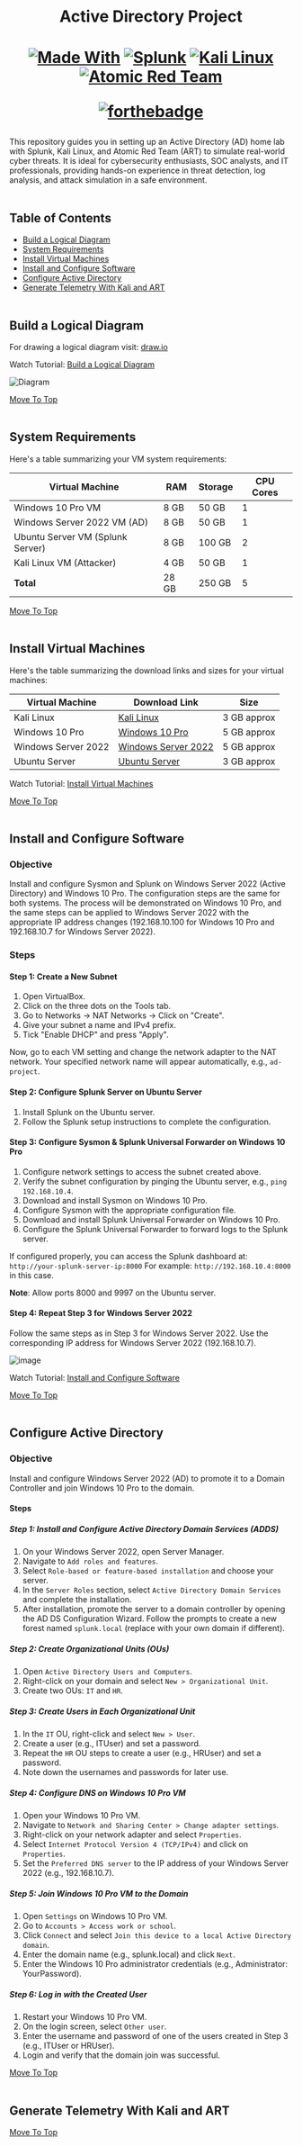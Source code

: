 <h1 align="center">Active Directory Project</h1> 
<h1 align="center">
  
[![Made With](https://img.shields.io/badge/Made%20With-483d4b)](http://www.firsttimersonly.com/)
[![Splunk](https://img.shields.io/badge/Splunk-77a33b)](http://www.firsttimersonly.com/)
[![Kali Linux](https://img.shields.io/badge/Kali%20Linux-2688f0)](http://www.firsttimersonly.com/)
[![Atomic Red Team](https://img.shields.io/badge/Atomic%20Red%20Team-d1212e)](http://www.firsttimersonly.com/)

[![forthebadge](http://forthebadge.com/images/badges/built-with-love.svg)](http://forthebadge.com)

</h1>

This repository guides you in setting up an Active Directory (AD) home lab with Splunk, Kali Linux, and Atomic Red Team (ART) to simulate real-world cyber threats. It is ideal for cybersecurity enthusiasts, SOC analysts, and IT professionals, providing hands-on experience in threat detection, log analysis, and attack simulation in a safe environment.
<br><br>

## Table of Contents
- [Build a Logical Diagram](#build-a-logical-diagram)
- [System Requirements](#system-requirements)
- [Install Virtual Machines](#install-virtual-machines)
- [Install and Configure Software](#install-and-configure-software)
- [Configure Active Directory](#configure-active-directory)
- [Generate Telemetry With Kali and ART](#generate-telemetry-with-kali-and-art)
<br><br>
## Build a Logical Diagram
For drawing a logical diagram visit: [draw.io](https://app.diagrams.net/)

Watch Tutorial: [Build a Logical Diagram](https://youtu.be/mWqYyl89QaY?si=gVTKNjYdiqw51iAU)

![Diagram](https://github.com/user-attachments/assets/6870952a-2def-42b9-a9b5-30ab2bafa719)

[Move To Top](#table-of-contents)
<br><br>
## System Requirements
Here's a table summarizing your VM system requirements:

| **Virtual Machine**              | **RAM** | **Storage** | **CPU Cores** |
|----------------------------------|---------|-------------|---------------|
| Windows 10 Pro VM                | 8 GB    | 50 GB       | 1             |
| Windows Server 2022 VM (AD)      | 8 GB    | 50 GB       | 1             |
| Ubuntu Server VM (Splunk Server) | 8 GB    | 100 GB      | 2             |
| Kali Linux VM (Attacker)         | 4 GB    | 50 GB       | 1             |
| **Total**                        | 28 GB   | 250 GB      | 5             |


[Move To Top](#table-of-contents)
<br><br>
## Install Virtual Machines
Here's the table summarizing the download links and sizes for your virtual machines:

| **Virtual Machine**              | **Download Link**                                                                                               | **Size**          |
|----------------------------------|-----------------------------------------------------------------------------------------------------------------|-------------------|
| Kali Linux                       | [Kali Linux](https://www.kali.org/)                                                                             | 3 GB approx       |
| Windows 10 Pro                   | [Windows 10 Pro](https://www.microsoft.com/en-us/software-download/windows10?msockid=2bd229687f9c6c1e186f3c0d7e2e6d4f) | 5 GB approx       |
| Windows Server 2022              | [Windows Server 2022](https://www.microsoft.com/en-us/evalcenter/download-windows-server-2022?msockid=2bd229687f9c6c1e186f3c0d7e2e6d4f) | 5 GB approx       |
| Ubuntu Server                    | [Ubuntu Server](https://ubuntu.com/download/server)                                                              | 3 GB approx       |

Watch Tutorial: [Install Virtual Machines](https://youtu.be/2cEj3bS5C0Q?si=4NyRVKhv2nOBCIaf)

[Move To Top](#table-of-contents)
<br><br>
## Install and Configure Software

### Objective
Install and configure Sysmon and Splunk on Windows Server 2022 (Active Directory) and Windows 10 Pro. The configuration steps are the same for both systems. The process will be demonstrated on Windows 10 Pro, and the same steps can be applied to Windows Server 2022 with the appropriate IP address changes (192.168.10.100 for Windows 10 Pro and 192.168.10.7 for Windows Server 2022).

### Steps

#### Step 1: Create a New Subnet
1. Open VirtualBox.
2. Click on the three dots on the Tools tab.
3. Go to Networks -> NAT Networks -> Click on "Create".
4. Give your subnet a name and IPv4 prefix.
5. Tick "Enable DHCP" and press "Apply".

Now, go to each VM setting and change the network adapter to the NAT network. Your specified network name will appear automatically, e.g., `ad-project`.

#### Step 2: Configure Splunk Server on Ubuntu Server
1. Install Splunk on the Ubuntu server.
2. Follow the Splunk setup instructions to complete the configuration.

#### Step 3: Configure Sysmon & Splunk Universal Forwarder on Windows 10 Pro
1. Configure network settings to access the subnet created above.
2. Verify the subnet configuration by pinging the Ubuntu server, e.g., `ping 192.168.10.4`.
3. Download and install Sysmon on Windows 10 Pro.
4. Configure Sysmon with the appropriate configuration file.
5. Download and install Splunk Universal Forwarder on Windows 10 Pro.
6. Configure the Splunk Universal Forwarder to forward logs to the Splunk server.

If configured properly, you can access the Splunk dashboard at:
```http://your-splunk-server-ip:8000```
For example: ```http://192.168.10.4:8000``` in this case.

**Note**: Allow ports 8000 and 9997 on the Ubuntu server.

#### Step 4: Repeat Step 3 for Windows Server 2022
Follow the same steps as in Step 3 for Windows Server 2022. Use the corresponding IP address for Windows Server 2022 (192.168.10.7).

![image](https://github.com/user-attachments/assets/614726e9-5643-40d4-82bd-47fb0622170b)


Watch Tutorial: [Install and Configure Software](https://youtu.be/uXRxoPKX65Q?si=EPI77sZXcpjyejDN)

[Move To Top](#table-of-contents)
<br><br>
## Configure Active Directory

### Objective
Install and configure Windows Server 2022 (AD) to promote it to a Domain Controller and join Windows 10 Pro to the domain.

#### Steps

##### Step 1: Install and Configure Active Directory Domain Services (ADDS)
1. On your Windows Server 2022, open Server Manager.
2. Navigate to `Add roles and features`.
3. Select `Role-based or feature-based installation` and choose your server.
4. In the `Server Roles` section, select `Active Directory Domain Services` and complete the installation.
5. After installation, promote the server to a domain controller by opening the AD DS Configuration Wizard. Follow the prompts to create a new forest named `splunk.local` (replace with your own domain if different).

##### Step 2: Create Organizational Units (OUs)
1. Open `Active Directory Users and Computers`.
2. Right-click on your domain and select `New > Organizational Unit`.
3. Create two OUs: `IT` and `HR`.

##### Step 3: Create Users in Each Organizational Unit
1. In the `IT` OU, right-click and select `New > User`.
2. Create a user (e.g., ITUser) and set a password.
3. Repeat the `HR` OU steps to create a user (e.g., HRUser) and set a password.
4. Note down the usernames and passwords for later use.

##### Step 4: Configure DNS on Windows 10 Pro VM
1. Open your Windows 10 Pro VM.
2. Navigate to `Network and Sharing Center > Change adapter settings`.
3. Right-click on your network adapter and select `Properties`.
4. Select `Internet Protocol Version 4 (TCP/IPv4)` and click on `Properties`.
5. Set the `Preferred DNS server` to the IP address of your Windows Server 2022 (e.g., 192.168.10.7).

##### Step 5: Join Windows 10 Pro VM to the Domain
1. Open `Settings` on Windows 10 Pro VM.
2. Go to `Accounts > Access work or school`.
3. Click `Connect` and select `Join this device to a local Active Directory domain`.
4. Enter the domain name (e.g., splunk.local) and click `Next`.
5. Enter the Windows 10 Pro administrator credentials (e.g., Administrator: YourPassword).

##### Step 6: Log in with the Created User
1. Restart your Windows 10 Pro VM.
2. On the login screen, select `Other user`.
3. Enter the username and password of one of the users created in Step 3 (e.g., ITUser or HRUser).
4. Login and verify that the domain join was successful.


[Move To Top](#table-of-contents)
<br><br>
## Generate Telemetry With Kali and ART
[Move To Top](#table-of-contents)

